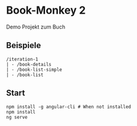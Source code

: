 # Book-Monkey 2

Demo Projekt zum Buch

## Beispiele

```
/iteration-1
| - /book-details
| - /book-list-simple
| - /book-list
```

## Start

```
npm install -g angular-cli # When not installed
npm install
ng serve
```
